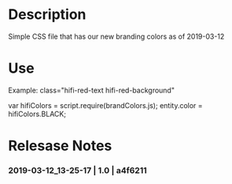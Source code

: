 # Description

Simple CSS file that has our new branding colors as of 2019-03-12

# Use

Example: 
class="hifi-red-text hifi-red-background"

var hifiColors = script.require(brandColors.js);
entity.color = hifiColors.BLACK;

# Relesase Notes
### 2019-03-12_13-25-17 | 1.0 | a4f6211